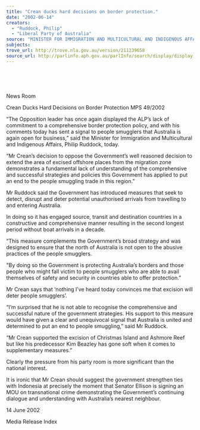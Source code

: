 ```yaml
---
title: "Crean ducks hard decisions on border protection."
date: "2002-06-14"
creators:
  - "Ruddock, Philip"
  - "Liberal Party of Australia"
source: "MINISTER FOR IMMIGRATION AND MULTICULTURAL AND INDIGENOUS AFFAIRS"
subjects:
trove_url: http://trove.nla.gov.au/version/211239658
source_url: http://parlinfo.aph.gov.au/parlInfo/search/display/display.w3p;query=Id%3A%22media/pressrel/NKT66%22
---
```


  

  

 News Room

 Crean Ducks Hard Decisions on Border Protection MPS 49/2002

 “The Opposition leader has once again displayed the ALP’s lack of commitment to a comprehensive border protection policy, and with his comments today has sent a signal to people smugglers that Australia is again open for business,” said the Minister for Immigration and Multicultural and Indigenous Affairs, Philip Ruddock, today.

 “Mr Crean’s decision to oppose the Government’s well reasoned decision to extend the area of excised offshore places from the migration zone demonstrates a fundamental lack of understanding of the comprehensive and successful strategies and policies this Government has applied to put an end to the people smuggling trade in this region.”

 Mr Ruddock said the Government has introduced measures that seek to detect, disrupt and deter potential unauthorised arrivals from travelling to and entering Australia.

 In doing so it has engaged source, transit and destination countries in a constructive and comprehensive manner resulting in the second longest period without boat arrivals in a decade.

 “This measure complements the Government’s broad strategy and was designed to ensure that the north of Australia is not open to the abusive practices of the people smugglers.

 "By doing so the Government is protecting Australia’s borders and those people who might fall victim to people smugglers who are able to avail themselves of safety and security in countries able to offer protection.”

 Mr Crean says that ‘nothing I’ve heard today convinces me that excision will deter people smugglers’.

 “I’m surprised that he is not able to recognise the comprehensive and successful nature of the government strategies. His support to this measure would have given a clear and unequivocal signal that Australia is united and determined to put an end to people smuggling,” said Mr Ruddock.

 “Mr Crean supported the excision of Christmas Island and Ashmore Reef but like his predecessor Kim Beazley has gone soft when it comes to supplementary measures.”

 Clearly the pressure from his party room is more significant than the national interest.

 It is ironic that Mr Crean should suggest the government strengthen ties with Indonesia at precisely the moment that Senator Ellison is signing an MOU on transnational crime demonstrating the Government’s continuing dialogue and understanding with Australia’s nearest neighbour.

 14 June 2002

 Media Release Index

  

